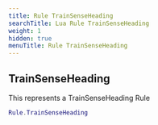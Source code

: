 ```yaml
---
title: Rule TrainSenseHeading
searchTitle: Lua Rule TrainSenseHeading
weight: 1
hidden: true
menuTitle: Rule TrainSenseHeading
---
```

## TrainSenseHeading

This represents a TrainSenseHeading Rule
```lua
Rule.TrainSenseHeading
```